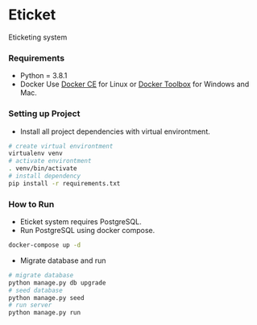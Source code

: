 # Eticket

Eticketing system

### Requirements

- Python = 3.8.1
- Docker Use [Docker CE](https://docs.docker.com/engine/installation) for Linux or [Docker Toolbox](https://www.docker.com/products/docker-toolbox) for Windows and Mac.

### Setting up Project

- Install all project dependencies with virtual environtment.

```bash
# create virtual environtment
virtualenv venv
# activate environtment
. venv/bin/activate
# install dependency
pip install -r requirements.txt
```

### How to Run

- Eticket system requires PostgreSQL.
- Run PostgreSQL using docker compose.

```bash
docker-compose up -d
```

- Migrate database and run

```bash
# migrate database
python manage.py db upgrade
# seed database
python manage.py seed
# run server
python manage.py run
```
